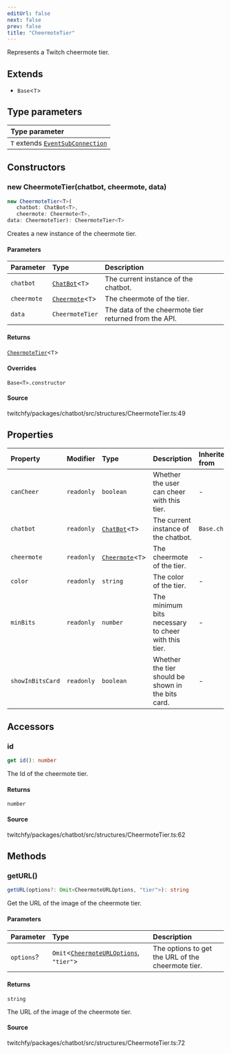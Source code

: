 ```yaml
---
editUrl: false
next: false
prev: false
title: "CheermoteTier"
---
```


Represents a Twitch cheermote tier.

## Extends

- `Base`\<`T`\>

## Type parameters

| Type parameter |
| :------ |
| `T` extends [`EventSubConnection`](/api/chatbot/enumerations/eventsubconnection/) |

## Constructors

### new CheermoteTier(chatbot, cheermote, data)

```ts
new CheermoteTier<T>(
   chatbot: ChatBot<T>, 
   cheermote: Cheermote<T>, 
data: CheermoteTier): CheermoteTier<T>
```

Creates a new instance of the cheermote tier.

#### Parameters

| Parameter | Type | Description |
| :------ | :------ | :------ |
| `chatbot` | [`ChatBot`](/api/chatbot/classes/chatbot/)\<`T`\> | The current instance of the chatbot. |
| `cheermote` | [`Cheermote`](/api/chatbot/classes/cheermote/)\<`T`\> | The cheermote of the tier. |
| `data` | `CheermoteTier` | The data of the cheermote tier returned from the API. |

#### Returns

[`CheermoteTier`](/api/chatbot/classes/cheermotetier/)\<`T`\>

#### Overrides

`Base<T>.constructor`

#### Source

twitchfy/packages/chatbot/src/structures/CheermoteTier.ts:49

## Properties

| Property | Modifier | Type | Description | Inherited from |
| :------ | :------ | :------ | :------ | :------ |
| `canCheer` | `readonly` | `boolean` | Whether the user can cheer with this tier. | - |
| `chatbot` | `readonly` | [`ChatBot`](/api/chatbot/classes/chatbot/)\<`T`\> | The current instance of the chatbot. | `Base.chatbot` |
| `cheermote` | `readonly` | [`Cheermote`](/api/chatbot/classes/cheermote/)\<`T`\> | The cheermote of the tier. | - |
| `color` | `readonly` | `string` | The color of the tier. | - |
| `minBits` | `readonly` | `number` | The minimum bits necessary to cheer with this tier. | - |
| `showInBitsCard` | `readonly` | `boolean` | Whether the tier should be shown in the bits card. | - |

## Accessors

### id

```ts
get id(): number
```

The Id of the cheermote tier.

#### Returns

`number`

#### Source

twitchfy/packages/chatbot/src/structures/CheermoteTier.ts:62

## Methods

### getURL()

```ts
getURL(options?: Omit<CheermoteURLOptions, "tier">): string
```

Get the URL of the image of the cheermote tier.

#### Parameters

| Parameter | Type | Description |
| :------ | :------ | :------ |
| `options`? | `Omit`\<[`CheermoteURLOptions`](/api/chatbot/interfaces/cheermoteurloptions/), `"tier"`\> | The options to get the URL of the cheermote tier. |

#### Returns

`string`

The URL of the image of the cheermote tier.

#### Source

twitchfy/packages/chatbot/src/structures/CheermoteTier.ts:72
